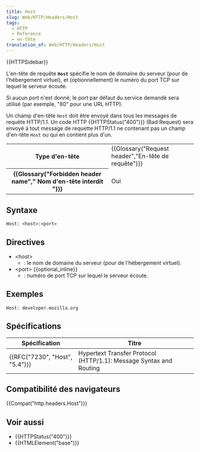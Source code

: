 ```yaml
---
title: Host
slug: Web/HTTP/Headers/Host
tags:
  - HTTP
  - Reference
  - en-tête
translation_of: Web/HTTP/Headers/Host
---
```

{{HTTPSidebar}}

L'en-tête de requête **`Host`** spécifie le nom de domaine du serveur (pour de l'hébergement virtuel), et (optionnellement) le numéro du port TCP sur lequel le serveur écoute.

Si aucun port n'est donné, le port par défaut du service demandé sera utilisé (par exemple, "80" pour une URL HTTP).

Un champ d'en-tête `Host` doit être envoyé dans tous les messages de requête HTTP/1.1. Un code HTTP {{HTTPStatus("400")}} (Bad Request) sera envoyé à tout message de requette HTTP/1.1 ne contenant pas un champ d'en-tête `Host` ou qui en contient plus d'un.

<table class="properties">
  <tbody>
    <tr>
      <th scope="row">Type d'en-tête</th>
      <td>
        {{Glossary("Request header","En-tête de requête")}}
      </td>
    </tr>
    <tr>
      <th scope="row">
        {{Glossary("Forbidden header name"," Nom d'en-tête interdit ")}}
      </th>
      <td>Oui</td>
    </tr>
  </tbody>
</table>

## Syntaxe

    Host: <host>:<port>

## Directives

- \<host>
  - : le nom de domaine du serveur (pour de l'hébergement virtuel).
- \<port> {{optional_inline}}
  - : numéro de port TCP sur lequel le serveur écoute.

## Exemples

    Host: developer.mozilla.org

## Spécifications

| Spécification                            | Titre                                                              |
| ---------------------------------------- | ------------------------------------------------------------------ |
| {{RFC("7230", "Host", "5.4")}} | Hypertext Transfer Protocol (HTTP/1.1): Message Syntax and Routing |

## Compatibilité des navigateurs

{{Compat("http.headers.Host")}}

## Voir aussi

- {{HTTPStatus("400")}}
- {{HTMLElement("base")}}
